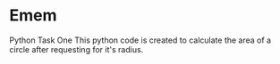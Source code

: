 # Emem
Python Task One
This python code is created to calculate the area of a circle after requesting for it's radius.
